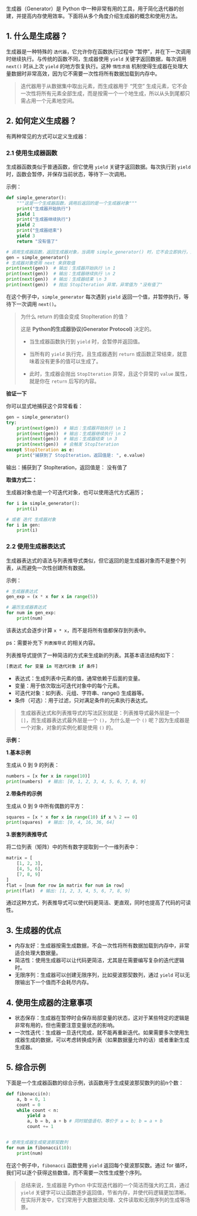 生成器（Generator）是 Python 中一种非常有用的工具，用于简化迭代器的创建，并提高内存使用效率。下面将从多个角度介绍生成器的概念和使用方法。

## 1. 什么是生成器？

生成器是一种特殊的 `迭代器`，它允许你在函数执行过程中 “暂停”，并在下一次调用时继续执行。与传统的函数不同，生成器使用 `yield` 关键字返回数据，每次调用 `next()` 时从上次 `yield` 的地方恢复执行。这种 `惰性求值` 机制使得生成器在处理大量数据时非常高效，因为它不需要一次性将所有数据加载到内存中。

> 迭代器用于从数据集中取出元素，而生成器用于 “凭空” 生成元素，它不会一次性将所有元素全部生成，而是按需一个一个地生成，所以从头到尾都只需占用一个元素地空间。

## 2. 如何定义生成器？

有两种常见的方式可以定义生成器：

### 2.1 使用生成器函数

生成器函数类似于普通函数，但它使用 `yield` 关键字返回数据。每次执行到 `yield` 时，函数会暂停，并保存当前状态，等待下一次调用。

示例：

```python
def simple_generator():
    """这是一个生成器函数，调用后返回的是一个生成器对象"""
    print("生成器开始执行")
    yield 1
    print("生成器继续执行")
    yield 2
    print("生成器结束")
    yield 3
    return "没有值了"

# 调用生成器函数，返回生成器对象，当调用 simple_generator() 时，它不会立即执行，而是返回一个生成器对象，等你调用 next() 的时候，它才开始执行。
gen = simple_generator()
# 生成器对象使用 next 来获取值
print(next(gen))  # 输出：生成器开始执行 \n 1
print(next(gen))  # 输出：生成器继续执行 \n 2
print(next(gen))  # 输出：生成器结束 \n 3
print(next(gen))  # 抛出 StopIteration 异常，异常值为 "没有值了"
```

在这个例子中，`simple_generator` 每次遇到 `yield` 返回一个值，并暂停执行，等待下一次调用 `next()`。

> 为什么 return 的值会变成 StopIteration 的值？
>
> 这是 **Python的生成器协议(Generator Protocol)** 决定的。
>
> * 当生成器函数执行到 `yield` 时，会暂停并返回值。
>
> * 当所有的 `yield` 执行完，且生成器遇到 `return` 或函数正常结束，就意味着没有更多的值可以生成了。
>
> * 此时，生成器会抛出 `StopIteration` 异常，且这个异常的 `value` 属性，就是你在 `return` 后写的内容。

**验证一下**

你可以显式地捕获这个异常看看：

```python
gen = simple_generator()
try:
    print(next(gen))  # 输出：生成器开始执行 \n 1
    print(next(gen))  # 输出：生成器继续执行 \n 2
    print(next(gen))  # 输出：生成器结束 \n 3
    print(next(gen))  # 会触发 StopIteration
except StopIteration as e:
    print("捕获到了 StopIteration，返回值是: ", e.value)
```

输出：捕获到了 StopIteration，返回值是： 没有值了

**取值方式二：**

生成器对象也是一个可迭代对象，也可以使用迭代方式遍历；

```python
for i in simple_generator():
    print(i)

# 或者 迭代 生成器对象
for i in gen:
    print(i)
```



### 2.2 使用生成器表达式

生成器表达式的语法与列表推导式类似，但它返回的是生成器对象而不是整个列表，从而避免一次性创建所有数据。

示例：

```python
# 生成器表达式
gen_exp = (x * x for x in range(5))

# 遍历生成器表达式
for num in gen_exp:
    print(num)
```

该表达式会逐步计算 `x * x`，而不是将所有值都保存到列表中。

ps：需要补充下 `列表推导式` 的相关内容。

列表推导式提供了一种简洁的方式来生成新的列表。其基本语法结构如下：

```python
[表达式 for 变量 in 可迭代对象 if 条件]
```

- 表达式：生成列表中元素的值，通常依赖于后面的变量。
- 变量：用于依次取出可迭代对象中的每个元素。
- 可迭代对象：如列表、元组、字符串、range() 生成器等。
- 条件（可选）：用于过滤，只对满足条件的元素执行表达式。

> 生成器表达式和列表推导式的写法区别就是：列表推导式最外层是一个 `[]`，而生成器表达式最外层是一个 `()`，为什么是一个 `()` 呢？因为生成器是一个对象，对象的实例化都是使用 `()` 的。

**示例：**

**1.基本示例**

生成从 0 到 9 的列表：

```python
numbers = [x for x in range(10)]
print(numbers)  # 输出: [0, 1, 2, 3, 4, 5, 6, 7, 8, 9]
```

**2.带条件的示例**

生成从 0 到 9 中所有偶数的平方：

```python
squares = [x * x for x in range(10) if x % 2 == 0]
print(squares)  # 输出: [0, 4, 16, 36, 64]
```

**3.嵌套列表推导式**

将二位列表（矩阵）中的所有数字提取到一个一维列表中：

```python
matrix = [
    [1, 2, 3],
    [4, 5, 6],
    [7, 8, 9]
]
flat = [num for row in matrix for num in row]
print(flat)  # 输出: [1, 2, 3, 4, 5, 6, 7, 8, 9]
```

通过这种方式，列表推导式可以使代码更简洁、更直观，同时也提高了代码的可读性。

## 3. 生成器的优点

- 内存友好：生成器按需生成数据，不会一次性将所有数据加载到内存中，非常适合处理大数据量。
- 简洁性：使用生成器可以让代码更简洁，尤其是在需要编写复杂的迭代逻辑时。
- 无限序列：生成器可以创建无限序列，比如斐波那契数列，通过 `yield` 可以无限输出下一个值而不会耗尽内存。

## 4. 使用生成器的注意事项

- 状态保存：生成器在暂停时会保存局部变量的状态，这对于某些特定的逻辑是非常有用的，但也需要注意变量状态的影响。
- 一次性迭代：生成器一旦迭代完成，就不能再重新迭代。如果需要多次使用生成器生成的数据，可以考虑转换成列表（如果数据量允许的话）或者重新生成生成器。

## 5. 综合示例

下面是一个生成器函数的综合示例，该函数用于生成斐波那契数列的前n个数：

```python
def fibonacci(n):
    a, b = 0, 1
    count = 0
    while count < n:
        yield a
        a, b = b, a + b # 同时赋值语句，等价于 a = b; b = a + b
        count += 1


# 使用生成器生成斐波那契数列
for num in fibonacci(10):
    print(num)
```

在这个例子中，`fibonacci` 函数使用 `yield` 返回每个斐波那契数。通过 for 循环，我们可以逐个获得这些数值，而不需要一次性生成整个序列。

> 总结来说，生成器是 Python 中实现迭代器的一个简洁而强大的工具，通过 `yield` 关键字可以让函数逐步返回值，节省内存，并使代码逻辑更加清晰。在实际开发中，它们常用于大数据流处理、文件读取和无限序列的生成等场景。